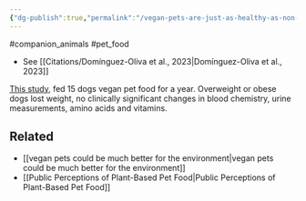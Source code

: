```yaml
---
{"dg-publish":true,"permalink":"/vegan-pets-are-just-as-healthy-as-non-vegan-pets/","created":"2025-10-23T17:42:42.852+01:00","updated":"2025-10-23T18:06:08.643+01:00"}
---
```


#companion_animals #pet_food 

- See [[Citations/Domínguez-Oliva et al., 2023\|Domínguez-Oliva et al., 2023]]

[This study](https://stats.nwe.io/x/html?final=aHR0cHM6Ly9kb2kub3JnLzEwLjEzNzEvam91cm5hbC5wb25lLjAyOTg5NDI&sig=fE7Xjd56OfK31vgc1ehF6TXmC2xILDaBjueOVXw9gQ5p4jXwrpuRIgGoGs8LsrDaub9_wlc5wZTEN41EF2_3fg&hit%2Csum=WyI0YWlmM2EiLCI0YWlmM2IiLCI0YWlmM2MiXQ), fed 15 dogs vegan pet food for a year. Overweight or obese dogs lost weight, no clinically significant changes in blood chemistry, urine measurements, amino acids and vitamins.

## Related
- [[vegan pets could be much better for the environment\|vegan pets could be much better for the environment]]
- [[Public Perceptions of Plant-Based Pet Food\|Public Perceptions of Plant-Based Pet Food]]